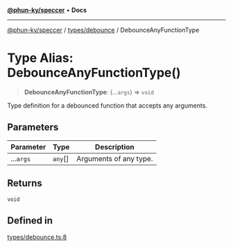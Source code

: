 [**@phun-ky/speccer**](../../../README.md) • **Docs**

***

[@phun-ky/speccer](../../../README.md) / [types/debounce](../README.md) / DebounceAnyFunctionType

# Type Alias: DebounceAnyFunctionType()

> **DebounceAnyFunctionType**: (...`args`) => `void`

Type definition for a debounced function that accepts any arguments.

## Parameters

| Parameter | Type | Description |
| ------ | ------ | ------ |
| ...`args` | `any`[] | Arguments of any type. |

## Returns

`void`

## Defined in

[types/debounce.ts:8](https://github.com/phun-ky/speccer/blob/main/src/types/debounce.ts#L8)
